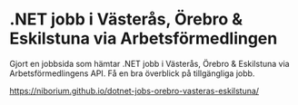 # .NET jobb i Västerås, Örebro & Eskilstuna via Arbetsförmedlingen
Gjort en jobbsida som hämtar .NET jobb i Västerås, Örebro &amp; Eskilstuna via Arbetsförmedlingens API. Få en bra överblick på tillgängliga jobb.

https://niborium.github.io/dotnet-jobs-orebro-vasteras-eskilstuna/
